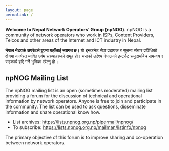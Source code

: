 ```yaml
---
layout: page
permalink: /
---
```


**Welcome to Nepal Network Operators’ Group (npNOG)**.
npNOG is a community of network operators who work in ISPs, Content Providers, Telcos and other areas of the Internet and ICT industry in Nepal.

**नेपाल नेटवर्क अपरेटर्स ग्रुपमा यहाँलाई स्वागत छ।**
यो इन्टरनेट सेवा प्रदायक र सूचना संचार प्रविधिको क्षेत्रमा कार्यरत व्यक्ति एवंम संस्थाहरुको समूह हो। यसको उदेश्य नेपालको इन्टर्नेट समुदायबिच समन्वय र सहकार्य बृद्दि गर्ने भुमिका खेल्नु हो।

## npNOG Mailing List

The npNOG mailing list is an open (sometimes moderated) mailing list providing a forum for the discussion of technical and operational information by network operators. Anyone is free to join and participate in the community. The list can be used to ask questions, disseminate information and share operational know how.

- List archives: <https://lists.npnog.org.np/pipermail/npnog/>
- To subscribe: <https://lists.npnog.org.np/mailman/listinfo/npnog>

The primary objective of this forum is to improve sharing and co-operation between network operators.
